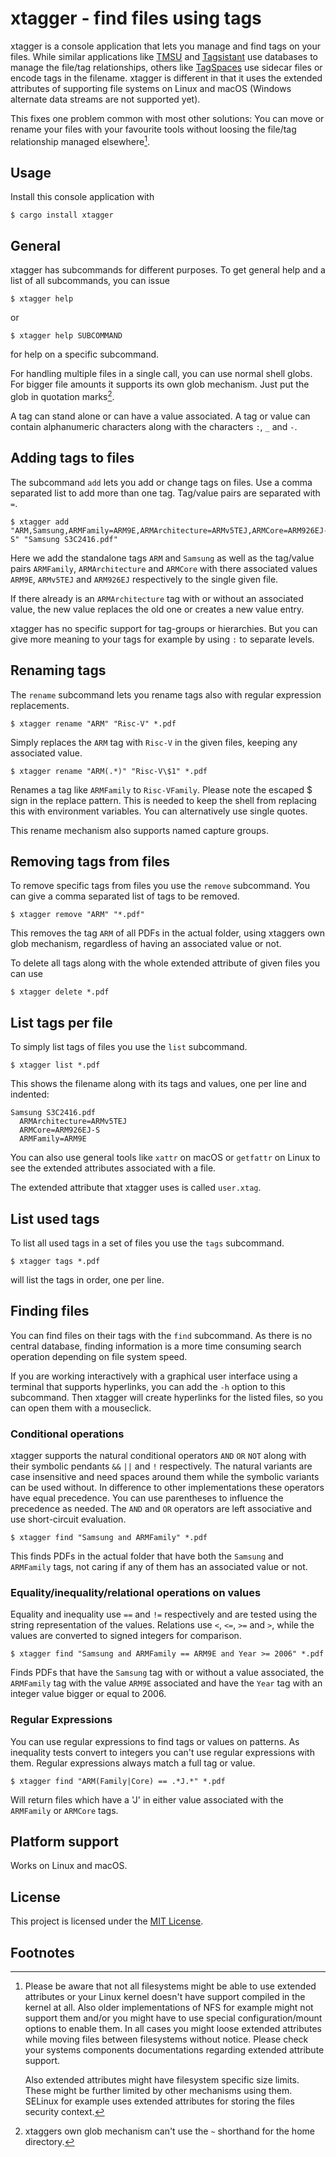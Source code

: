 # xtagger - find files using tags

xtagger is a console application that lets you manage and find tags on your files. While similar
applications like [TMSU](https://tmsu.org/) and [Tagsistant](https://www.tagsistant.net/) use
databases to manage the file/tag relationships, others like [TagSpaces](https://www.tagspaces.org/)
use sidecar files or encode tags in the filename. xtagger is different in that it uses the extended
attributes of supporting file systems on Linux and macOS (Windows alternate data streams are not
supported yet).

This fixes one problem common with most other solutions: You can move or rename your files with your
favourite tools without loosing the file/tag relationship managed elsewhere[^1].

## Usage

Install this console application with

```console
$ cargo install xtagger
```
## General

xtagger has subcommands for different purposes. To get general help and a list of all subcommands,
you can issue

```console
$ xtagger help
```
or

```console
$ xtagger help SUBCOMMAND
```
for help on a specific subcommand.

For handling multiple files in a single call, you can use normal shell globs. For bigger file amounts
it supports its own glob mechanism. Just put the glob in quotation marks[^3].

A tag can stand alone or can have a value associated. A tag or value can contain alphanumeric
characters along with the characters `:`, `_` and `-`.

## Adding tags to files

The subcommand `add` lets you add or change tags on files. Use a comma separated list to add more
than one tag. Tag/value pairs are separated with `=`.

```console
$ xtagger add "ARM,Samsung,ARMFamily=ARM9E,ARMArchitecture=ARMv5TEJ,ARMCore=ARM926EJ-S" "Samsung S3C2416.pdf"
```
Here we add the standalone tags `ARM` and `Samsung` as well as the tag/value pairs `ARMFamily`,
`ARMArchitecture` and `ARMCore` with there associated values `ARM9E`, `ARMv5TEJ` and `ARM926EJ`
respectively to the single given file.

If there already is an `ARMArchitecture` tag with or without an associated value, the new value
replaces the old one or creates a new value entry.

xtagger has no specific support for tag-groups or hierarchies. But you can give more meaning to your
tags for example by using `:` to separate levels.

## Renaming tags

The `rename` subcommand lets you rename tags also with regular expression replacements.

```console
$ xtagger rename "ARM" "Risc-V" *.pdf
```
Simply replaces the `ARM` tag with `Risc-V` in the given files, keeping any associated value.

```console
$ xtagger rename "ARM(.*)" "Risc-V\$1" *.pdf
```
Renames a tag like `ARMFamily` to `Risc-VFamily`. Please note the escaped $ sign in the replace
pattern. This is needed to keep the shell from replacing this with environment variables. You can
alternatively use single quotes.

This rename mechanism also supports named capture groups.

## Removing tags from files

To remove specific tags from files you use the `remove` subcommand. You can give a comma separated
list of tags to be removed.

```console
$ xtagger remove "ARM" "*.pdf"
```
This removes the tag `ARM` of all PDFs in the actual folder, using xtaggers own glob mechanism,
regardless of having an associated value or not.

To delete all tags along with the whole extended attribute of given files you can use

```console
$ xtagger delete *.pdf
```
## List tags per file

To simply list tags of files you use the `list` subcommand.

```console
$ xtagger list *.pdf
```
This shows the filename along with its tags and values, one per line and indented:

	Samsung S3C2416.pdf
	  ARMArchitecture=ARMv5TEJ
	  ARMCore=ARM926EJ-S
	  ARMFamily=ARM9E

You can also use general tools like `xattr` on macOS or `getfattr` on Linux to see the extended
attributes associated with a file.

The extended attribute that xtagger uses is called `user.xtag`.

## List used tags

To list all used tags in a set of files you use the `tags` subcommand.

```console
$ xtagger tags *.pdf
```
will list the tags in order, one per line.

## Finding files

You can find files on their tags with the `find` subcommand. As there is no central database, finding
information is a more time consuming search operation depending on file system speed.

If you are working interactively with a graphical user interface using a terminal that supports
hyperlinks, you can add the `-h` option to this subcommand. Then xtagger will create hyperlinks for
the listed files, so you can open them with a mouseclick.

### Conditional operations

xtagger supports the natural conditional operators `AND` `OR` `NOT` along with their symbolic pendants
`&&` `||` and `!` respectively. The natural variants are case insensitive and need spaces around them
while the symbolic variants can be used without. In difference to other implementations these
operators have equal precedence. You can use parentheses to influence the precedence as needed.
The `AND` and `OR` operators are left associative and use short-circuit evaluation.

```console
$ xtagger find "Samsung and ARMFamily" *.pdf
```
This finds PDFs in the actual folder that have both the `Samsung` and `ARMFamily` tags, not caring
if any of them has an associated value or not.

### Equality/inequality/relational operations on values

Equality and inequality use `==` and `!=` respectively and are tested using the string representation
of the values. Relations use `<`, `<=`, `>=` and `>`, while the values are converted to signed
integers for comparison.

```console
$ xtagger find "Samsung and ARMFamily == ARM9E and Year >= 2006" *.pdf
```
Finds PDFs that have the `Samsung` tag with or without a value associated, the `ARMFamily` tag with
the value `ARM9E` associated and have the `Year` tag with an integer value bigger or equal to 2006.

### Regular Expressions

You can use regular expressions to find tags or values on patterns. As inequality tests convert to
integers you can't use regular expressions with them. Regular expressions always match a full tag or
value.

```console
$ xtagger find "ARM(Family|Core) == .*J.*" *.pdf
```
Will return files which have a 'J' in either value associated with the `ARMFamily` or `ARMCore` tags.

## Platform support

Works on Linux and macOS.

## License

This project is licensed under the [MIT License](https://opensource.org/licenses/MIT).

## Footnotes

[^1]: Please be aware that not all filesystems might be able to use extended attributes or your Linux
	kernel doesn't have support compiled in the kernel at all. Also older implementations of NFS for
	example might not support them and/or you might have to use special configuration/mount options to
	enable them. In all cases you might loose extended attributes while moving files between filesystems
	without notice. Please check your systems components documentations regarding extended attribute
	support.

	Also extended attributes might have filesystem specific size limits. These might be further limited
	by other mechanisms using them. SELinux for example uses extended attributes for storing the files
	security context.

[^3]: xtaggers own glob mechanism can't use the `~` shorthand for the home directory.
